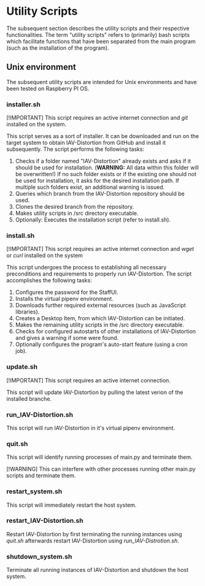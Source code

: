 # Utility Scripts
The subsequent section describes the utility scripts and their respective functionalities.
The term "utility scripts" refers to (primarily) bash scripts which facilitate functions that have been separated from the main program (such as the installation of the program). 

## Unix environment
The subsequent utility scripts are intended for Unix environments and have been tested on Raspberry PI OS.

### installer.sh
[!IMPORTANT]
This script requires an active internet connection and *git* installed on the system.

This script serves as a sort of installer.
It can be downloaded and run on the target system to obtain IAV-Distortion from GitHub and install it subsequently.
The script performs the following tasks:
1. Checks if a folder named "IAV-Distortion" already exists and asks if it should be used for installation. (**WARNING:** All data within this folder will be overwritten!)
If no such folder exists or if the existing one should not be used for installation, it asks for the desired installation path.
If multiple such folders exist, an additional warning is issued.
2. Queries which branch from the IAV-Distortion repository should be used.
3. Clones the desired branch from the repository.
4. Makes utility scripts in /src directory executable.
5. Optionally: Executes the installation script (refer to install.sh).

### install.sh
[!IMPORTANT]
This script requires an active internet connection and *wget* or *curl* installed on the system

This script undergoes the process to establishing all necessary preconditions and requirements to properly run IAV-Distortion.
The script accomplishes the following tasks:
1. Configures the password for the StaffUI.
2. Installs the virtual pipenv environment.
3. Downloads further required external resources (such as JavaScript libraries).
4. Creates a Desktop Item, from which IAV-Distortion can be initiated.
5. Makes the remaining utility scripts in the /src directory executable.
6. Checks for configured autostarts of other installations of IAV-Distortion and gives a warning if some were found.
7. Optionally configures the program's auto-start feature (using a cron job).

### update.sh
[!IMPORTANT]
This script requires an active internet connection.

This script will update IAV-Distortion by pulling the latest verion of the installed branche.

### run_IAV-Distortion.sh
This script will run IAV-Distortion in it's virtual pipenv environment.

### quit.sh
This script will identify running processes of main.py and terminate them.

[!WARNING]
This can interfere with other processes running other main.py scripts and terminate them.

### restart_system.sh
This script will immediately restart the host system.

### restart_IAV-Distortion.sh
Restart IAV-Distortion by first terminating the running instances using *quit.sh* afterwards restart IAV-Distortion using *run_IAV-Distrotion.sh*.

### shutdown_system.sh
Terminate all running instances of IAV-Distortion and shutdown the host system.